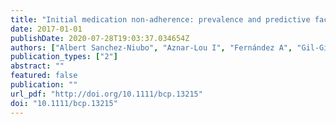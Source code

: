 ```yaml
---
title: "Initial medication non-adherence: prevalence and predictive factors in a cohort of 1.6 million primary care patients."
date: 2017-01-01
publishDate: 2020-07-28T19:03:37.034654Z
authors: ["Albert Sanchez-Niubo", "Aznar-Lou I", "Fernández A", "Gil-Girbau M", "Fajó-Pascual M", "Moreno-Peral P", "Peñarrubia-María MT", "Serrano-Blanco A", "Sánchez-Niubó A", "March-Pujol MA", "Jové AM", "Rubio-Valera M"]
publication_types: ["2"]
abstract: ""
featured: false
publication: ""
url_pdf: "http://doi.org/10.1111/bcp.13215"
doi: "10.1111/bcp.13215"
---
```


